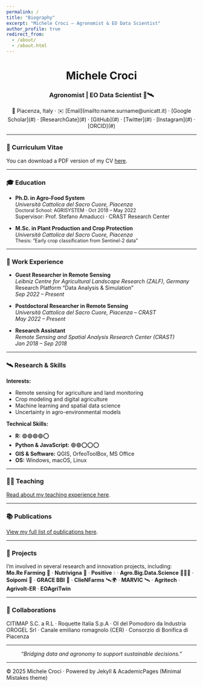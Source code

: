 ```yaml
---
permalink: /
title: "Biography"
excerpt: "Michele Croci – Agronomist & EO Data Scientist"
author_profile: true
redirect_from:
  - /about/
  - /about.html
---
```


<h1 align="center">Michele Croci</h1>
<h3 align="center">Agronomist | EO Data Scientist 🌱🛰</h3>

<div align="center">
📍 Piacenza, Italy · ✉️ [Email](mailto:name.surname@unicatt.it) ·  
[Google Scholar](#) · [ResearchGate](#) · [GitHub](#) · [Twitter](#) · [Instagram](#) · [ORCID](#)
</div>

---

### 📄 Curriculum Vitae
You can download a PDF version of my CV [here](#).

---

### 🎓 Education

- **Ph.D. in Agro-Food System**  
  *Università Cattolica del Sacro Cuore, Piacenza*  
  <span style="font-size:0.9em;">Doctoral School: AGRISYSTEM · Oct 2018 – May 2022</span>  
  Supervisor: Prof. Stefano Amaducci · CRAST Research Center  

- **M.Sc. in Plant Production and Crop Protection**  
  *Università Cattolica del Sacro Cuore, Piacenza*  
  <span style="font-size:0.9em;">Thesis: “Early crop classification from Sentinel-2 data”</span>

---

### 💼 Work Experience

- **Guest Researcher in Remote Sensing**  
  *Leibniz Centre for Agricultural Landscape Research (ZALF), Germany*  
  Research Platform “Data Analysis & Simulation”  
  *Sep 2022 – Present*

- **Postdoctoral Researcher in Remote Sensing**  
  *Università Cattolica del Sacro Cuore, Piacenza – CRAST*  
  *May 2022 – Present*

- **Research Assistant**  
  *Remote Sensing and Spatial Analysis Research Center (CRAST)*  
  *Jan 2018 – Sep 2018*

---

### 🛰 Research & Skills

**Interests:**  
- Remote sensing for agriculture and land monitoring  
- Crop modeling and digital agriculture  
- Machine learning and spatial data science  
- Uncertainty in agro-environmental models

**Technical Skills:**  
- **R:** 🟢🟢🟢🟢⭕  
- **Python & JavaScript:** 🟢🟢⭕⭕⭕  
- **GIS & Software:** QGIS, OrfeoToolBox, MS Office  
- **OS:** Windows, macOS, Linux

---

### 👨‍🏫 Teaching
[Read about my teaching experience here](#).

---

### 📚 Publications
[View my full list of publications here](#).

---

### 🚀 Projects

I’m involved in several research and innovation projects, including:  
**Mo.Re Farming** 🚜 · **Nutrivigna** 🍇 · **Positive** 💧 · **Agro.Big.Data.Science** 🥬🍐🥝 ·  
**Soipomi** 🍅 · **GRACE BBI** 🌾 · **ClieNFarms** 🛰️🌍 · **MARVIC** 🛰️ · **Agritech** ·  
**Agrivolt-ER** · **EOAgriTwin**

---

### 🤝 Collaborations

CITIMAP S.C. a R.L · Roquette Italia S.p.A · OI del Pomodoro da Industria  
OROGEL Srl · Canale emiliano romagnolo (CER) · Consorzio di Bonifica di Piacenza

---

<div align="center">
  <em>“Bridging data and agronomy to support sustainable decisions.”</em>
</div>

---

© 2025 Michele Croci · Powered by Jekyll & AcademicPages (Minimal Mistakes theme)
